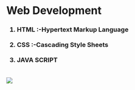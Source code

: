 # Web Development

<h3>

<ol>

<li>HTML :-Hypertext Markup Language</li>
  <br>
<li>CSS :-Cascading Style Sheets</li>
  <br>
<li>JAVA SCRIPT</li>
  <br>
</ol>
  
</h3>

<img src="https://www.elegantthemes.com/blog/wp-content/uploads/2018/12/top11.png" >

